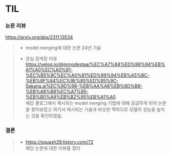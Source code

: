 # TIL

### 논문 리뷰
https://arxiv.org/abs/2311.13534

> - model merging에 대한 논문 24년 기술

> - 관심 갖게된 이유   
https://velog.io/@mmodestaa/%EC%A7%84%ED%99%94%EB%A1%A0%EC%A0%81-%EC%B5%9C%EC%A0%81%ED%99%94%EB%A5%BC-%EB%8F%84%EC%9E%85%ED%95%9C-Sakana.ai%EC%9D%98-%EB%AA%A8%EB%8D%B8-%EB%A8%B8%EC%A7%95-%EB%B0%A9%EB%B2%95%EB%A1%A0  
해당 블로그에서 제시되는 model merging 기법에 대해 궁금하게 되어 논문을 찾아보았고 여기서 제시되는 기술과 비슷한 맥락으로 모델의 성능을 높이는 것을 확인하였음.

### 결론
> - https://squash29.tistory.com/72   
해당 논문에 대한 리뷰를 정리
